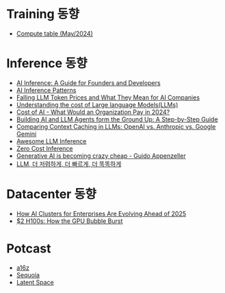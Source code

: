 # Training 동향
* [Compute table (May/2024)](https://www.reddit.com/r/mlscaling/comments/1g631s2/compute_table_may2024/?share_id=QAAhrG9x8LL8hXQUX82DP&utm_content=1&utm_medium=ios_app&utm_name=ioscss&utm_source=share&utm_term=1)


# Inference 동향 

* [AI Inference: A Guide for Founders and Developers](https://www.heavybit.com/library/article/ai-inference)
* [AI Inference Patterns](https://f5.com/company/blog/ai-inference-patterns)
* [Falling LLM Token Prices and What They Mean for AI Companies]()
* [Understanding the cost of Large language Models(LLMs)]()
* [Cost of AI - What Would an Organization Pay in 2024?]()
* [Building AI and LLM Agents form the Ground Up: A Step-by-Step Guide]()
* [Comparing Context Caching in LLMs: OpenAI vs. Anthropic vs. Google Gemini]()
* [Awesome LLM Inference]()
* [Zero Cost Inference](https://kojo.blog/zero-cost-inference)
* [Generative AI is becoming crazy cheap - Guido Appenzeller]()
* [LLM, 더 저렴하게, 더 빠르게, 더 똑똑하게](https://tech.kakao.com/posts/633)

# Datacenter 동향

* [How AI Clusters for Enterprises Are Evolving Ahead of 2025]()
* [$2 H100s: How the GPU Bubble Burst](https://www.latent.space/p/gpu-bubble)

# Potcast

* [a16z](https://www.youtube.com/@a16z)
* [Sequoia](https://www.sequoiacap.com/stories/?_story-category=podcast)
* [Latent Space](https://www.latent.space/podcast)
